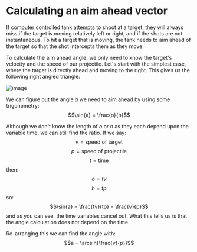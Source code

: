 # Calculating an aim ahead vector

If computer controlled tank attempts to shoot at a target, they will always miss if the target is moving relatively left or right, and if the shots are not instantaneous. To hit a target that is moving, the tank needs to aim ahead of the target so that the shot intercepts them as they move.

To calculate the aim ahead angle, we only need to know the target's velocity and the speed of our projectile. Let's start with the simplest case, where the target is directly ahead and moving to the right. This gives us the following right angled triangle:

![image](https://github.com/LSBUSGP/AimAhead/assets/3679392/ecc83312-2618-4102-891c-38e6ce281b26)

We can figure out the angle $a$ we need to aim ahead by using some trigonometry:
$$\sin{a} = \frac{o}{h}$$

Although we don't know the length of $o$ or $h$ as they each depend upon the variable time, we can still find the ratio. If we say:
$$v = \text {speed of target}$$
$$p = \text {speed of projectile}$$
$$t = \text {time}$$
then:
$$o = tv$$
$$h = tp$$
so:
$$\sin{a} = \frac{tv}{tp} = \frac{v}{p}$$
and as you can see, the time variables cancel out. What this tells us is that the angle calculation does not depend on the time.

Re-arranging this we can find the angle with:
$$a = \arcsin{\frac{v}{p}}$$
